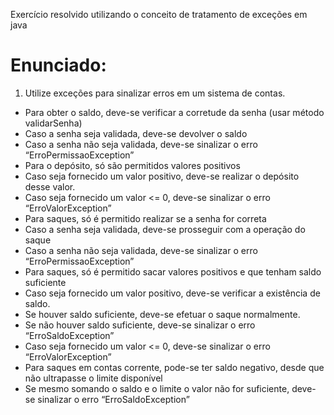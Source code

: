 
Exercício resolvido utilizando o conceito de tratamento de exceções em java
# Enunciado:

1. Utilize exceções para sinalizar erros em um sistema de contas.
- Para obter o saldo, deve-se verificar a corretude da senha (usar método validarSenha)
- Caso a senha seja validada, deve-se devolver o saldo
- Caso a senha não seja validada, deve-se sinalizar o erro “ErroPermissaoException”
- Para o depósito, só são permitidos valores positivos
- Caso seja fornecido um valor positivo, deve-se realizar o depósito desse valor.
- Caso seja fornecido um valor <= 0, deve-se sinalizar o erro “ErroValorException”
- Para saques, só é permitido realizar se a senha for correta
- Caso a senha seja validada, deve-se prosseguir com a operação do saque
- Caso a senha não seja validada, deve-se sinalizar o erro “ErroPermissaoException”
- Para saques, só é permitido sacar valores positivos e que tenham saldo suficiente
- Caso seja fornecido um valor positivo, deve-se verificar a existência de saldo.
- Se houver saldo suficiente, deve-se efetuar o saque normalmente.
- Se não houver saldo suficiente, deve-se sinalizar o erro “ErroSaldoException”
- Caso seja fornecido um valor <= 0, deve-se sinalizar o erro “ErroValorException”
- Para saques em contas corrente, pode-se ter saldo negativo, desde que não ultrapasse o
limite disponível
- Se mesmo somando o saldo e o limite o valor não for suficiente, deve-se sinalizar o erro
“ErroSaldoException”

